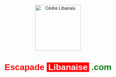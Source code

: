 <!-- Étape 1: Lien vers Google Fonts pour la police Cairo -->
<link href="https://fonts.googleapis.com/css2?family=Cairo:wght@700&display=swap" rel="stylesheet">

<!-- Optionnel : Ajouter une image du cèdre libanais au-dessus du titre -->
<p style="text-align: center;">
  <img src="(https://github.com/Mary-create24/escapade-libanaise/blob/main/image-liban.jpg)" alt="Cèdre Libanais" width="150">
</p>

<!-- Étape 2: Création du titre stylé avec des couleurs et une jolie police -->
<h1 style="text-align: center; font-family: 'Cairo', sans-serif;">
  <span style="color: red;">Escapade</span>
  <span style="color: white; background-color: red; padding: 0 5px;">Libanaise</span>
  <span style="color: green;">.com</span>
</h1>
